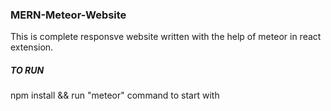 ### MERN-Meteor-Website
 This is complete responsve website written with the help of meteor in react extension.


##### TO RUN
npm install && 
run "meteor" command to start with
